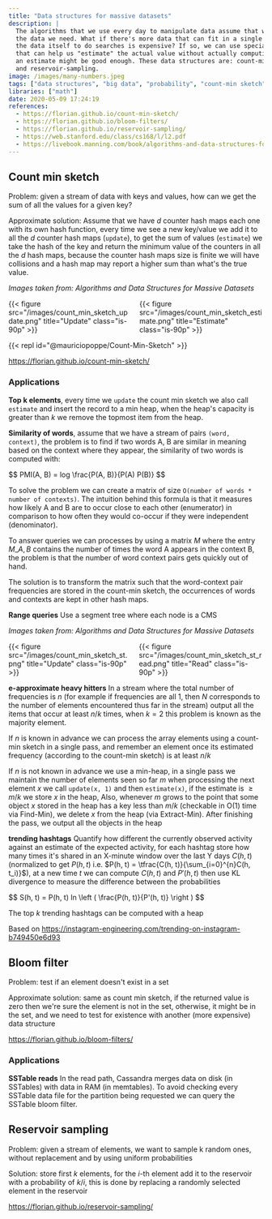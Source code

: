 ```yaml
---
title: "Data structures for massive datasets"
description: |
  The algorithms that we use every day to manipulate data assume that we have access to all
  the data we need. What if there's more data that can fit in a single computer or if accessing
  the data itself to do searches is expensive? If so, we can use specialized data structures
  that can help us "estimate" the actual value without actually computing it, in some cases
  an estimate might be good enough. These data structures are: count-min sketch, bloom filters,
  and reservoir-sampling.
image: /images/many-numbers.jpeg
tags: ["data structures", "big data", "probability", "count-min sketch", "bloom filters", "reservoir-sampling"]
libraries: ["math"]
date: 2020-05-09 17:24:19
references:
  - https://florian.github.io/count-min-sketch/
  - https://florian.github.io/bloom-filters/
  - https://florian.github.io/reservoir-sampling/
  - https://web.stanford.edu/class/cs168/l/l2.pdf
  - https://livebook.manning.com/book/algorithms-and-data-structures-for-massive-datasets
---
```


## Count min sketch

Problem: given a stream of data with keys and values, how can we get the sum of all the values for a given key?

Approximate solution: Assume that we have $d$ counter hash maps each one with its own hash function, every time we
see a new key/value we add it to all the $d$ counter hash maps (`update`), to get the sum of values (`estimate`) we
take the hash of the key and return the minimum value of the counters in all the $d$ hash maps,
because the counter hash maps size is finite we will have collisions and a hash map may report a higher sum than what's
the true value.

<i>Images taken from: Algorithms and Data Structures for Massive Datasets</i>
<div class="columns">
    <div class="column">
      {{< figure src="/images/count_min_sketch_update.png" title="Update" class="is-90p" >}}
    </div>
    <div class="column">
      {{< figure src="/images/count_min_sketch_estimate.png" title="Estimate" class="is-90p" >}}
    </div>
</div>

{{< repl id="@mauriciopoppe/Count-Min-Sketch" >}}

https://florian.github.io/count-min-sketch/

### Applications

**Top k elements**, every time we `update` the count min sketch we also call `estimate` and insert the record
to a min heap, when the heap's capacity is greater than $k$ we remove the topmost item from the heap.

**Similarity of words**, assume that we have a stream of pairs `(word, context)`, the problem is to find if two words
A, B are similar in meaning based on the context where they appear, the similarity of two words is computed with:

<div>$$
PMI(A, B) = log \frac{P(A, B)}{P(A) P(B)}
$$</div>

To solve the problem we can create a matrix of size `O(number of words * number of contexts)`.
The intuition behind this formula is that it measures how likely A and B are to occur close to each other (enumerator)
in comparison to how often they would co-occur if they were independent (denominator).

To answer queries we can processes by using a matrix $M$ where the entry $M\_{A,B}$ contains the number of times
the word A appears in the context B, the problem is that the number of word context pairs gets quickly out of hand.

The solution is to transform the matrix such that the word-context pair frequencies are stored in the count-min sketch,
the occurrences of words and contexts are kept in other hash maps.

**Range queries** Use a segment tree where each node is a CMS

<i>Images taken from: Algorithms and Data Structures for Massive Datasets</i>
<div class="columns">
    <div class="column">
      {{< figure src="/images/count_min_sketch_st.png" title="Update" class="is-90p" >}}
    </div>
    <div class="column">
      {{< figure src="/images/count_min_sketch_st_read.png" title="Read" class="is-90p" >}}
    </div>
</div>

**e-approximate heavy hitters** In a stream where the total number of frequencies is $n$ (for example if frequencies are all 1,
then $N$ corresponds to the number of elements encountered thus far in the stream) output all the items that occur
at least $n/k$ times, when $k=2$ this problem is known as the majority element.

If $n$ is known in advance we can process the array elements using a count-min sketch in a single pass,
and remember an element once its estimated frequency (according to the count-min sketch) is at least $n/k$

If $n$ is not known in advance we use a min-heap, in a single pass we maintain the number of elements seen so far $m$
when processing the next element $x$ we call `update(x, 1)` and then `estimate(x)`,
if the estimate is $\geq m/k$ we store $x$ in the heap, Also, whenever $m$ grows to the point that some object $x$ stored
in the heap has a key less than $m/k$ (checkable in O(1) time via Find-Min),
we delete $x$ from the heap (via Extract-Min). After finishing the pass, we output all the objects in the heap

**trending hashtags** Quantify how different the currently observed activity against an estimate of the
expected activity, for each hashtag store how many times it's shared in an X-minute window over the
last Y days $C(h, t)$ (normalized to get $P(h, t)$ i.e. $P(h, t) = \tfrac{C(h, t)}{\sum_{i=0}^{n}C(h, t_i)}$), at a new time $t$ we can compute $C(h, t)$ and $P'(h, t)$ then use
KL divergence to measure the difference between the probabilities

<div>$$
S(h, t) = P(h, t) ln \left ( \frac{P(h, t)}{P'(h, t)} \right )
$$</div>

The top $k$ trending hashtags can be computed with a heap

Based on https://instagram-engineering.com/trending-on-instagram-b749450e6d93

## Bloom filter

Problem: test if an element doesn't exist in a set

Approximate solution: same as count min sketch, if the returned value is zero then we're sure the element
is not in the set, otherwise, it might be in the set, and we need to test for existence with another (more expensive) data structure

https://florian.github.io/bloom-filters/

### Applications

**SSTable reads** In the read path, Cassandra merges data on disk (in SSTables) with data in RAM (in memtables).
To avoid checking every SSTable data file for the partition being requested we can query the SSTable
bloom filter.

## Reservoir sampling

Problem: given a stream of elements, we want to sample k random ones, without replacement and by using uniform probabilities

Solution: store first $k$ elements, for the $i$-th element add it to the reservoir with a probability of $k/i$, this is
done by replacing a randomly selected element in the reservoir

https://florian.github.io/reservoir-sampling/
